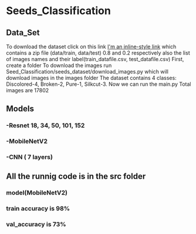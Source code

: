 # Seeds_Classification

## Data_Set
To download the dataset click on this link [I'm an inline-style link](https://iiitaphyd-my.sharepoint.com/:u:/g/personal/sandeep_nagar_research_iiit_ac_in/ESRAH-P_QKJEgNZAHP7vc4ABw9CycnUYBokWc9tbscfJzg?e=s6TtT3)
which contains a zip file (data/train, data/test) 0.8 and 0.2 respectively  also the list of images names and their label(train_datafile.csv, test_datafile.csv) 
First, create a folder 
To download the images run Seed_Classification/seeds_dataset/download_images.py which will download images in the images folder 
The dataset contains 4 classes: Discolored-4, Broken-2, Pure-1, Silkcut-3.
Now we can run the main.py 
Total images are 17802


## Models
### -Resnet 18, 34, 50, 101, 152
### -MobileNetV2
### -CNN ( 7 layers)

## All the runnig code is in the src folder
### model(MobileNetV2)
### train accuracy is 98%
### val_accuracy is 73%
